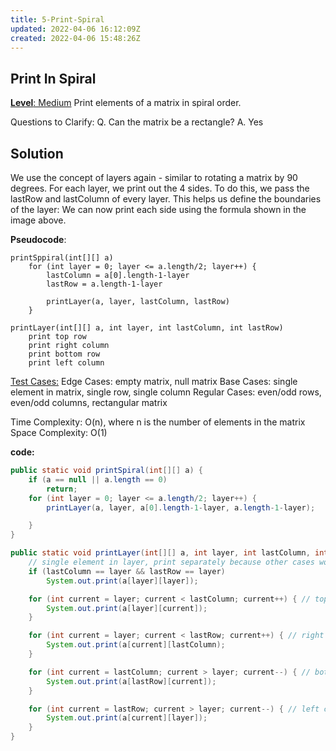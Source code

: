 ```yaml
---
title: 5-Print-Spiral
updated: 2022-04-06 16:12:09Z
created: 2022-04-06 15:48:26Z
---
```


## **Print In Spiral**

<ins>**Level**: Medium</ins>
Print elements of a matrix in spiral order.

Questions to Clarify:
Q. Can the matrix be a rectangle?
A. Yes

## Solution
We use the concept of layers again - similar to rotating a matrix by 90 degrees.
For each layer, we print out the 4 sides. To do this, we pass the ​lastRow​ and ​lastColumn
of every layer. This helps us define the boundaries of the layer:
We can now print each side using the formula shown in the image above.

**Pseudocode**:
```
printSppiral(int[][] a)
    for (int layer = 0; layer <= a.length/2; layer++) {
        lastColumn = a[0].length-1-layer
        lastRow = a.length-1-layer

        printLayer(a, layer, lastColumn, lastRow)
    }

printLayer(int[][] a, int layer, int lastColumn, int lastRow)
    print top row
    print right column
    print bottom row
    print left column
```
<ins>Test Cases:</ins>
Edge Cases: empty matrix, null matrix
Base Cases: single element in matrix, single row, single column
Regular Cases: even/odd rows, even/odd columns, rectangular matrix

Time Complexity: O(n), where n is the number of elements in the matrix
Space Complexity: O(1)

**code:**
```java
public static void printSpiral(int[][] a) {
    if (a == null || a.length == 0)
        return;
    for (int layer = 0; layer <= a.length/2; layer++) {
        printLayer(a, layer, a[0].length-1-layer, a.length-1-layer);

    }
}

public static void printLayer(int[][] a, int layer, int lastColumn, int lastRow) {
    // single element in layer, print separately because other cases won't handle it
    if (lastColumn == layer && lastRow == layer)
        System.out.print(a[layer][layer]);

    for (int current = layer; current < lastColumn; current++) { // top row
        System.out.print(a[layer][current]);
    }

    for (int current = layer; current < lastRow; current++) { // right column
        System.out.print(a[current][lastColumn);
    }

    for (int current = lastColumn; current > layer; current--) { // bottom row
        System.out.print(a[lastRow][current]);
    }

    for (int current = lastRow; current > layer; current--) { // left column
        System.out.print(a[current][layer]);
    }
}
```
